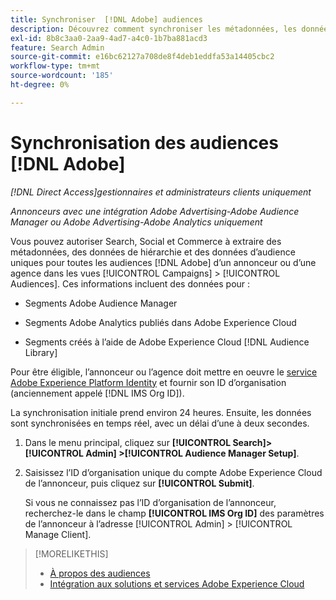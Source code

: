 ```yaml
---
title: Synchroniser  [!DNL Adobe] audiences
description: Découvrez comment synchroniser les métadonnées, les données de hiérarchie et les données d'audience uniques pour vos  [!DNL Adobe] audiences.
exl-id: 8b8c3aa0-2aa9-4ad7-a4c0-1b7ba881acd3
feature: Search Admin
source-git-commit: e16bc62127a708de8f4deb1eddfa53a14405cbc2
workflow-type: tm+mt
source-wordcount: '185'
ht-degree: 0%

---
```


# Synchronisation des audiences [!DNL Adobe]

*[!DNL Direct Access]gestionnaires et administrateurs clients uniquement*

*Annonceurs avec une intégration Adobe Advertising-Adobe Audience Manager ou Adobe Advertising-Adobe Analytics uniquement*

Vous pouvez autoriser Search, Social et Commerce à extraire des métadonnées, des données de hiérarchie et des données d’audience uniques pour toutes les audiences [!DNL Adobe] d’un annonceur ou d’une agence dans les vues [!UICONTROL Campaigns] > [!UICONTROL Audiences]. Ces informations incluent des données pour :

* Segments Adobe Audience Manager

* Segments Adobe Analytics publiés dans Adobe Experience Cloud

* Segments créés à l’aide de Adobe Experience Cloud [!DNL Audience Library]

Pour être éligible, l’annonceur ou l’agence doit mettre en oeuvre le [service Adobe Experience Platform Identity](https://experienceleague.adobe.com/docs/id-service/using/home.html) et fournir son ID d’organisation (anciennement appelé [!DNL IMS Org ID]).

La synchronisation initiale prend environ 24 heures. Ensuite, les données sont synchronisées en temps réel, avec un délai d’une à deux secondes.

1. Dans le menu principal, cliquez sur **[!UICONTROL Search]> [!UICONTROL Admin] >[!UICONTROL Audience Manager Setup]**.

1. Saisissez l’ID d’organisation unique du compte Adobe Experience Cloud de l’annonceur, puis cliquez sur **[!UICONTROL Submit]**.

   Si vous ne connaissez pas l’ID d’organisation de l’annonceur, recherchez-le dans le champ **[!UICONTROL IMS Org ID]** des paramètres de l’annonceur à l’adresse [!UICONTROL Admin] > [!UICONTROL Manage Client].

>[!MORELIKETHIS]
>
>* [À propos des audiences](/help/search-social-commerce/campaign-management/campaigns/audience-about.md)
>* [Intégration aux solutions et services Adobe Experience Cloud](/help/search-social-commerce/introduction/integrations.md)
